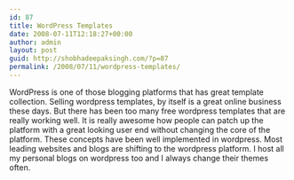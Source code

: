 ```yaml
---
id: 87
title: WordPress Templates
date: 2008-07-11T12:18:27+00:00
author: admin
layout: post
guid: http://shobhadeepaksingh.com/?p=87
permalink: /2008/07/11/wordpress-templates/
---
```

WordPress is one of those blogging platforms that has great template collection. Selling wordpress templates, by itself is a great online business these days. But there has been too many free wordpress templates that are really working well. It is really awesome how people can patch up the platform with a great looking user end without changing the core of the platform. These concepts have been well implemented in wordpress. Most leading websites and blogs are shifting to the wordpress platform. I host all my personal blogs on wordpress too and I always change their themes often.